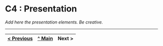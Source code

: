 # C4 : Presentation

_Add here the presentation elements. Be creative._

---  
[< Previous](c3.md) | [^ Main](https://github.com/exemploTrabalho/report) | Next >
:--- | :---: | ---:
